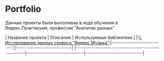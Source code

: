 # Portfolio
Данные проекты были выполнены в ходе обучения в Яндекс.Практикуме, профессии "Аналитик данных"

| Название проекта | Описание | Используемые библиотеки |
|:[1. Исследование данных сервиса “Яндекс.Музыка”](https://github.com/GusevaAnna/Portfolio/blob/main/1/1.%20Исследование%20данных%20сервиса%20“Яндекс.Музыка”%20—%20сравнение%20пользователей%20двух%20городов.ipynb):|:---------------------------:|:---------------------------:|
|----------------------------------------------------|-----------------------------|-----------------------------|

